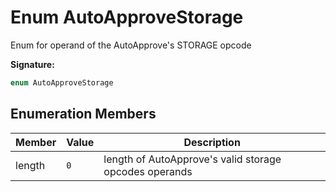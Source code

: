 
# Enum AutoApproveStorage

Enum for operand of the AutoApprove's STORAGE opcode

<b>Signature:</b>

```typescript
enum AutoApproveStorage 
```

## Enumeration Members

|  Member | Value | Description |
|  --- | --- | --- |
|  length | `0` | length of AutoApprove's valid storage opcodes operands |


